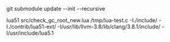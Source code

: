git submodule update --init --recursive

lua51 src/check_gc_root_new.lua /tmp/lua-test.c  -I./include/  -I./contrib/lua51-ext/ -I/usr/lib/llvm-3.8/lib/clang/3.8.1/include/ -I/usr/include/lua5.1

